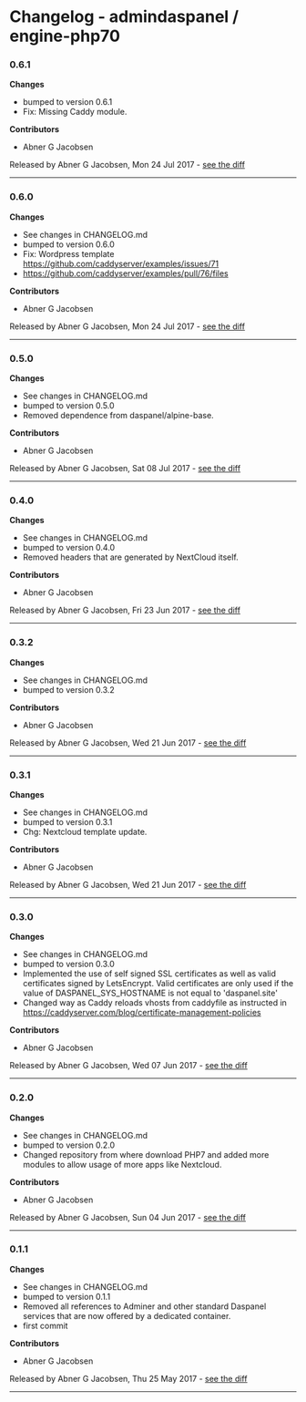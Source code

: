 # Changelog - admindaspanel / engine-php70

### 0.6.1
__Changes__

- bumped to version 0.6.1
- Fix: Missing Caddy module.

__Contributors__

- Abner G Jacobsen

Released by Abner G Jacobsen, Mon 24 Jul 2017 -
[see the diff](https://github.com/admindaspanel/engine-php70/compare/0.6.0...0.6.1#diff)
______________

### 0.6.0
__Changes__

- See changes in CHANGELOG.md
- bumped to version 0.6.0
- Fix: Wordpress template https://github.com/caddyserver/examples/issues/71
- https://github.com/caddyserver/examples/pull/76/files

__Contributors__

- Abner G Jacobsen

Released by Abner G Jacobsen, Mon 24 Jul 2017 -
[see the diff](https://github.com/admindaspanel/engine-php70/compare/0.5.0...0.6.0#diff)
______________

### 0.5.0
__Changes__

- See changes in CHANGELOG.md
- bumped to version 0.5.0
- Removed dependence from daspanel/alpine-base.

__Contributors__

- Abner G Jacobsen

Released by Abner G Jacobsen, Sat 08 Jul 2017 -
[see the diff](https://github.com/admindaspanel/engine-php70/compare/0.4.0...0.5.0#diff)
______________

### 0.4.0
__Changes__

- See changes in CHANGELOG.md
- bumped to version 0.4.0
- Removed headers that are generated by NextCloud itself.

__Contributors__

- Abner G Jacobsen

Released by Abner G Jacobsen, Fri 23 Jun 2017 -
[see the diff](https://github.com/admindaspanel/engine-php70/compare/0.3.2...0.4.0#diff)
______________

### 0.3.2
__Changes__

- See changes in CHANGELOG.md
- bumped to version 0.3.2

__Contributors__

- Abner G Jacobsen

Released by Abner G Jacobsen, Wed 21 Jun 2017 -
[see the diff](https://github.com/admindaspanel/engine-php70/compare/0.3.1...0.3.2#diff)
______________

### 0.3.1
__Changes__

- See changes in CHANGELOG.md
- bumped to version 0.3.1
- Chg: Nextcloud template update.

__Contributors__

- Abner G Jacobsen

Released by Abner G Jacobsen, Wed 21 Jun 2017 -
[see the diff](https://github.com/admindaspanel/engine-php70/compare/0.3.0...0.3.1#diff)
______________

### 0.3.0
__Changes__

- See changes in CHANGELOG.md
- bumped to version 0.3.0
- Implemented the use of self signed SSL certificates as well as valid certificates signed by LetsEncrypt. Valid certificates are only used if the value of DASPANEL_SYS_HOSTNAME is not equal to 'daspanel.site'
- Changed way as Caddy reloads vhosts from caddyfile as instructed in https://caddyserver.com/blog/certificate-management-policies

__Contributors__

- Abner G Jacobsen

Released by Abner G Jacobsen, Wed 07 Jun 2017 -
[see the diff](https://github.com/admindaspanel/engine-php70/compare/0.2.0...0.3.0#diff)
______________

### 0.2.0
__Changes__

- See changes in CHANGELOG.md
- bumped to version 0.2.0
- Changed repository from where download PHP7 and added more modules to allow usage of more apps like Nextcloud.

__Contributors__

- Abner G Jacobsen

Released by Abner G Jacobsen, Sun 04 Jun 2017 -
[see the diff](https://github.com/admindaspanel/engine-php70/compare/0.1.1...0.2.0#diff)
______________

### 0.1.1
__Changes__

- See changes in CHANGELOG.md
- bumped to version 0.1.1
- Removed all references to Adminer and other standard Daspanel services that are now offered by a dedicated container.
- first commit

__Contributors__

- Abner G Jacobsen

Released by Abner G Jacobsen, Thu 25 May 2017 -
[see the diff](https://github.com/admindaspanel/engine-php70/compare/74da103e77c7266ed2a002b02bf0f6bd44c0d1d5...0.1.1#diff)
______________


